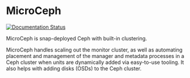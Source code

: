 # MicroCeph

[![Documentation Status](https://readthedocs.com/projects/canonical-microceph/badge/?version=latest)](https://canonical-microceph.readthedocs-hosted.com/en/latest/?badge=latest)

MicroCeph is snap-deployed Ceph with built-in clustering.

MicroCeph handles scaling out the monitor cluster, as well as automating placement and management of the manager and metadata processes in a Ceph cluster when units are dynamically added via easy-to-use tooling. It also helps with adding disks (OSDs) to the Ceph cluster.
